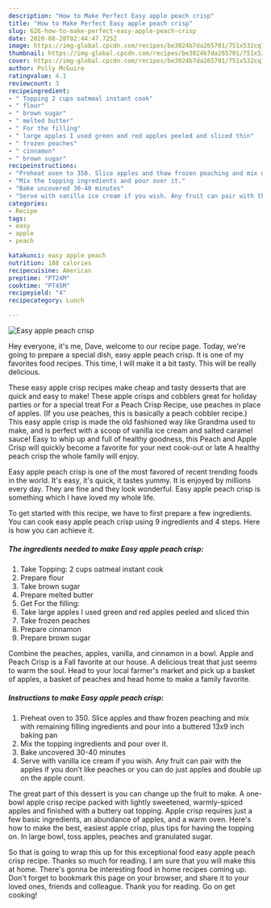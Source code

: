 ```yaml
---
description: "How to Make Perfect Easy apple peach crisp"
title: "How to Make Perfect Easy apple peach crisp"
slug: 626-how-to-make-perfect-easy-apple-peach-crisp
date: 2020-08-28T02:44:47.725Z
image: https://img-global.cpcdn.com/recipes/be3024b7da265701/751x532cq70/easy-apple-peach-crisp-recipe-main-photo.jpg
thumbnail: https://img-global.cpcdn.com/recipes/be3024b7da265701/751x532cq70/easy-apple-peach-crisp-recipe-main-photo.jpg
cover: https://img-global.cpcdn.com/recipes/be3024b7da265701/751x532cq70/easy-apple-peach-crisp-recipe-main-photo.jpg
author: Polly McGuire
ratingvalue: 4.1
reviewcount: 3
recipeingredient:
- " Topping 2 cups oatmeal instant cook"
- " flour"
- " brown sugar"
- " melted butter"
- " For the filling"
- " large apples I used green and red apples peeled and sliced thin"
- " frozen peaches"
- " cinnamon"
- " brown sugar"
recipeinstructions:
- "Preheat oven to 350. Slice apples and thaw frozen peaching and mix with remaining filling ingredients and pour into a buttered 13x9 inch baking pan"
- "Mix the topping ingredients and pour over it."
- "Bake uncovered 30-40 minutes"
- "Serve with vanilla ice cream if you wish. Any fruit can pair with the apples if you don’t like peaches or you can do just apples and double up on the apple count."
categories:
- Recipe
tags:
- easy
- apple
- peach

katakunci: easy apple peach 
nutrition: 188 calories
recipecuisine: American
preptime: "PT24M"
cooktime: "PT45M"
recipeyield: "4"
recipecategory: Lunch

---
```



![Easy apple peach crisp](https://img-global.cpcdn.com/recipes/be3024b7da265701/751x532cq70/easy-apple-peach-crisp-recipe-main-photo.jpg)

Hey everyone, it's me, Dave, welcome to our recipe page. Today, we're going to prepare a special dish, easy apple peach crisp. It is one of my favorites food recipes. This time, I will make it a bit tasty. This will be really delicious.

These easy apple crisp recipes make cheap and tasty desserts that are quick and easy to make! These apple crisps and cobblers great for holiday parties or for a special treat For a Peach Crisp Recipe, use peaches in place of apples. (If you use peaches, this is basically a peach cobbler recipe.) This easy apple crisp is made the old fashioned way like Grandma used to make, and is perfect with a scoop of vanilla ice cream and salted caramel sauce! Easy to whip up and full of healthy goodness, this Peach and Apple Crisp will quickly become a favorite for your next cook-out or late A healthy peach crisp the whole family will enjoy.

Easy apple peach crisp is one of the most favored of recent trending foods in the world. It's easy, it's quick, it tastes yummy. It is enjoyed by millions every day. They are fine and they look wonderful. Easy apple peach crisp is something which I have loved my whole life.


To get started with this recipe, we have to first prepare a few ingredients. You can cook easy apple peach crisp using 9 ingredients and 4 steps. Here is how you can achieve it.

##### The ingredients needed to make Easy apple peach crisp:

1. Take  Topping: 2 cups oatmeal instant cook
1. Prepare  flour
1. Take  brown sugar
1. Prepare  melted butter
1. Get  For the filling:
1. Take  large apples I used green and red apples peeled and sliced thin
1. Take  frozen peaches
1. Prepare  cinnamon
1. Prepare  brown sugar


Combine the peaches, apples, vanilla, and cinnamon in a bowl. Apple and Peach Crisp is a Fall favorite at our house. A delicious treat that just seems to warm the soul. Head to your local farmer&#39;s market and pick up a basket of apples, a basket of peaches and head home to make a family favorite. 

##### Instructions to make Easy apple peach crisp:

1. Preheat oven to 350. Slice apples and thaw frozen peaching and mix with remaining filling ingredients and pour into a buttered 13x9 inch baking pan
1. Mix the topping ingredients and pour over it.
1. Bake uncovered 30-40 minutes
1. Serve with vanilla ice cream if you wish. Any fruit can pair with the apples if you don’t like peaches or you can do just apples and double up on the apple count.


The great part of this dessert is you can change up the fruit to make. A one-bowl apple crisp recipe packed with lightly sweetened, warmly-spiced apples and finished with a buttery oat topping. Apple crisp requires just a few basic ingredients, an abundance of apples, and a warm oven. Here&#39;s how to make the best, easiest apple crisp, plus tips for having the topping on. In large bowl, toss apples, peaches and granulated sugar. 

So that is going to wrap this up for this exceptional food easy apple peach crisp recipe. Thanks so much for reading. I am sure that you will make this at home. There's gonna be interesting food in home recipes coming up. Don't forget to bookmark this page on your browser, and share it to your loved ones, friends and colleague. Thank you for reading. Go on get cooking!
